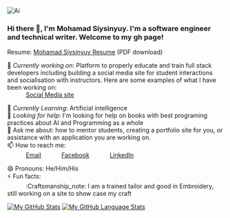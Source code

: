 ![Ai](https://user-images.githubusercontent.com/40745841/192957166-d58c9e17-1c92-4cd7-a369-7c2722fd9d0f.jpg)

### Hi there 👋, I'm Mohamad Siysinyuy. I'm a software engineer and technical writer. Welcome to my gh page! <br>
 
Resume:  [Mohamad Siysinyuy Resume](https://msb-geneasocial.herokuapp.com/porfolio/home) (PDF download)
 
🔭 *Currently working on*:  Platform to properly educate and train full stack developers including building a social media site for student interactions and socialisation with instructors. Here are some examples of what I have been working on: <br>
&nbsp;&nbsp;&nbsp;&nbsp;&nbsp;&nbsp;&nbsp;&nbsp;&nbsp;&nbsp; [Social Media site](https://msb-geneasocial.herokuapp.com)<br>

 
🌱 *Currently Learning*: Artificial intelligence<br>
🤔 *Looking for help*: I'm looking for help on books with best programing practices about AI and Programming as a whole<br>
💬 Ask me about: how to mentor students, creating a portfolio site for you, or assistance with an application you are working on. <br>
📫 How to reach me: <br>
&nbsp;&nbsp;&nbsp;&nbsp;&nbsp;&nbsp;&nbsp;&nbsp;&nbsp;&nbsp; [Email](msiysinyuy@gmail.com)
&nbsp;&nbsp;&nbsp;&nbsp;&nbsp;&nbsp;&nbsp;&nbsp;&nbsp;&nbsp; [Facebook](https://www.facebook.com/mohamad.siysinyuy)
&nbsp;&nbsp;&nbsp;&nbsp;&nbsp;&nbsp;&nbsp;&nbsp;&nbsp;&nbsp; [LinkedIn](https://www.linkedin.com/in/mohamad-siysinyuy-26154215b/)
 
😄 Pronouns: He/Him/His <br>
⚡ Fun facts:<br>
&nbsp;&nbsp;&nbsp;&nbsp;&nbsp;&nbsp;&nbsp;&nbsp;&nbsp;&nbsp; :Craftsmanship_note: I am a trained tailor and good in Embroidery, still working on a site to show case my craft<br>
 

[![My GitHub Stats](https://github-readme-stats.vercel.app/api/?username=mrsuber&count_private=true&theme=tokyonight&showicons=true)]()
[![My GitHub Language Stats](https://github-readme-stats.vercel.app/api/top-langs/?username=mrsuber&langs_count=5&theme=tokyonight)]()

 
<!--
**ckopecky/ckopecky** is a ✨ _special_ ✨ repository because its `README.md` (this file) appears on your GitHub profile.
 
Here are some ideas to get you started:
 
- 🔭 I'm currently working on ...
- 🌱 I'm currently learning ...
- 👯 I'm looking to collaborate on ...
- 🤔 I'm looking for help with ...
- 💬 Ask me about ...
- 📫 How to reach me: ...
- 😄 Pronouns: ...
- ⚡ Fun fact: ...
-->
